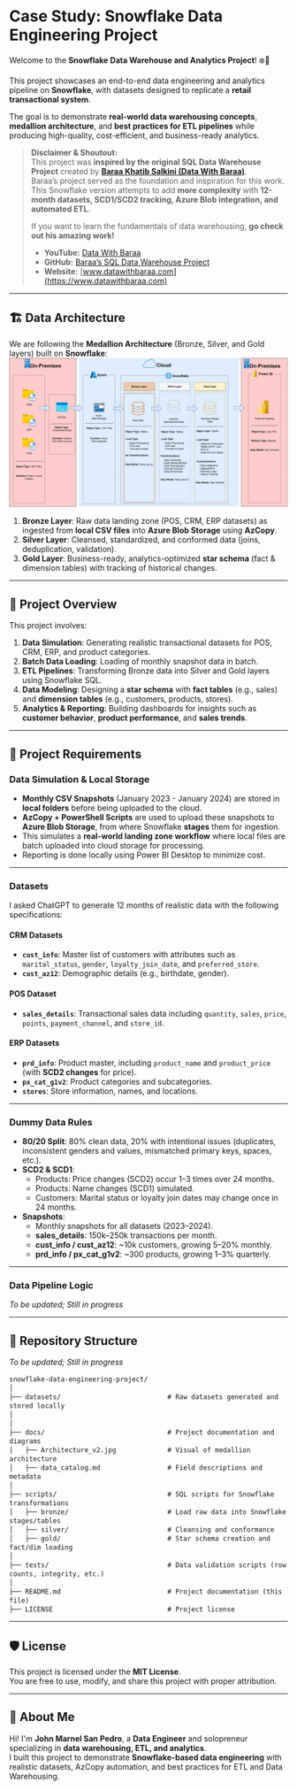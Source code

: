 # **Case Study: Snowflake Data Engineering Project**  

Welcome to the **Snowflake Data Warehouse and Analytics Project**! ❄️🚀  

This project showcases an end-to-end data engineering and analytics pipeline on **Snowflake**, with datasets designed to replicate a **retail transactional system**.

The goal is to demonstrate **real-world data warehousing concepts**, **medallion architecture**, and **best practices for ETL pipelines** while producing high-quality, cost-efficient, and business-ready analytics.


> **Disclaimer & Shoutout:**  
> This project was **inspired by the original SQL Data Warehouse Project** created by [**Baraa Khatib Salkini (Data With Baraa)**](https://www.youtube.com/@datawithbaraa).  
> Baraa’s project served as the foundation and inspiration for this work.  
> This Snowflake version attempts to add **more complexity** with **12-month datasets, SCD1/SCD2 tracking, Azure Blob integration, and automated ETL**.  
>  
> If you want to learn the fundamentals of data warehousing, **go check out his amazing work!**  
> - **YouTube:** [Data With Baraa](https://www.youtube.com/@datawithbaraa)  
> - **GitHub:** [Baraa’s SQL Data Warehouse Project](https://github.com/DataWithBaraa/sql-data-warehouse-project)  
> - **Website:** [www.datawithbaraa.com](https://www.datawithbaraa.com)

---

## **🏗️ Data Architecture**  

We are following the **Medallion Architecture** (Bronze, Silver, and Gold layers) built on **Snowflake**:  
![Data Architecture](docs/Architecture_v2.jpg)

1. **Bronze Layer**: Raw data landing zone (POS, CRM, ERP datasets) as ingested from **local CSV files** into **Azure Blob Storage** using **AzCopy**.  
2. **Silver Layer**: Cleansed, standardized, and conformed data (joins, deduplication, validation).  
3. **Gold Layer**: Business-ready, analytics-optimized **star schema** (fact & dimension tables) with tracking of historical changes.

---

## **📖 Project Overview**  

This project involves:  
1. **Data Simulation**: Generating realistic transactional datasets for POS, CRM, ERP, and product categories.
2. **Batch Data Loading**: Loading of monthly snapshot data in batch.
3. **ETL Pipelines**: Transforming Bronze data into Silver and Gold layers using Snowflake SQL.  
4. **Data Modeling**: Designing a **star schema** with **fact tables** (e.g., sales) and **dimension tables** (e.g., customers, products, stores).  
5. **Analytics & Reporting**: Building dashboards for insights such as **customer behavior**, **product performance**, and **sales trends**.

---

## **🚀 Project Requirements**  

### **Data Simulation & Local Storage**  
- **Monthly CSV Snapshots** (January 2023 - January 2024) are stored in **local folders** before being uploaded to the cloud.  
- **AzCopy + PowerShell Scripts** are used to upload these snapshots to **Azure Blob Storage**, from where Snowflake **stages** them for ingestion.  
- This simulates a **real-world landing zone workflow** where local files are batch uploaded into cloud storage for processing.
- Reporting is done locally using Power BI Desktop to minimize cost.
---

### **Datasets**  
I asked ChatGPT to generate 12 months of realistic data with the following specifications:  

#### **CRM Datasets**  
- **`cust_info`**: Master list of customers with attributes such as `marital_status`, `gender`, `loyalty_join_date`, and `preferred_store`.  
- **`cust_az12`**: Demographic details (e.g., birthdate, gender).  

#### **POS Dataset**  
- **`sales_details`**: Transactional sales data including `quantity`, `sales`, `price`, `points`, `payment_channel`, and `store_id`.  

#### **ERP Datasets**  
- **`prd_info`**: Product master, including `product_name` and `product_price` (with **SCD2 changes** for price).  
- **`px_cat_g1v2`**: Product categories and subcategories.  
- **`stores`**: Store information, names, and locations.

---

### **Dummy Data Rules**  
- **80/20 Split**: 80% clean data, 20% with intentional issues (duplicates, inconsistent genders and values, mismatched primary keys, spaces, etc.).  
- **SCD2 & SCD1**:  
  - Products: Price changes (SCD2) occur 1–3 times over 24 months.  
  - Products: Name changes (SCD1) simulated.  
  - Customers: Marital status or loyalty join dates may change once in 24 months.  
- **Snapshots**:  
  - Monthly snapshots for all datasets (2023–2024).  
  - **sales_details**: 150k–250k transactions per month.  
  - **cust_info / cust_az12**: ~10k customers, growing 5–20% monthly.  
  - **prd_info / px_cat_g1v2**: ~300 products, growing 1–3% quarterly.

---

### **Data Pipeline Logic**  

*To be updated; Still in progress*

---

## **📂 Repository Structure**  

*To be updated; Still in progress*

```
snowflake-data-engineering-project/
│
├── datasets/                           # Raw datasets generated and stored locally
│
│
├── docs/                               # Project documentation and diagrams
│   ├── Architecture_v2.jpg             # Visual of medallion architecture
│   ├── data_catalog.md                 # Field descriptions and metadata
│
├── scripts/                            # SQL scripts for Snowflake transformations
│   ├── bronze/                         # Load raw data into Snowflake stages/tables
│   ├── silver/                         # Cleansing and conformance
│   ├── gold/                           # Star schema creation and fact/dim loading
│
├── tests/                              # Data validation scripts (row counts, integrity, etc.)
│
├── README.md                           # Project documentation (this file)
├── LICENSE                             # Project license
```

---

## **🛡️ License**  

This project is licensed under the **MIT License**.  
You are free to use, modify, and share this project with proper attribution.

---

## **🌟 About Me**  

Hi! I'm **John Marnel San Pedro**, a **Data Engineer** and solopreneur specializing in **data warehousing, ETL, and analytics**.  
I built this project to demonstrate **Snowflake-based data engineering** with realistic datasets, AzCopy automation, and best practices for ETL and Data Warehousing.

